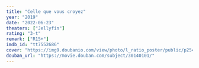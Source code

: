 ```yaml
---
title: "Celle que vous croyez"
year: "2019"
date: "2022-06-23"
theaters: ["Jellyfin"]
rating: "3-t"
remark: ["R15+"]
imdb_id: "tt7552686"
cover: "https://img9.doubanio.com/view/photo/l_ratio_poster/public/p2545203566.jpg"
douban_url: "https://movie.douban.com/subject/30140101/"
---
```

